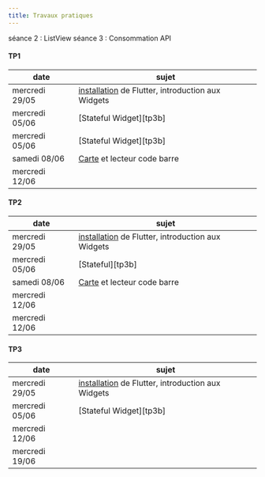 ```yaml
---
title: Travaux pratiques
---
```


séance 2 : ListView
séance 3 : Consommation API


#### TP1

date|sujet
---|---
mercredi 29/05|[installation](installation) de Flutter, introduction aux Widgets
mercredi 05/06|[Stateful Widget][tp3b]
mercredi 05/06|[Stateful Widget][tp3b]
samedi 08/06 |[Carte](carte) et lecteur code barre
mercredi 12/06|

#### TP2

date|sujet
---|---
mercredi 29/05|[installation](installation) de Flutter, introduction aux Widgets
mercredi 05/06|[Stateful][tp3b]
samedi 08/06 |[Carte](carte) et lecteur code barre
mercredi 12/06|
mercredi 12/06|

#### TP3

date|sujet
---|---
mercredi 29/05|[installation](installation) de Flutter, introduction aux Widgets
mercredi 05/06|[Stateful Widget][tp3b]
mercredi 12/06|
mercredi 19/06|
